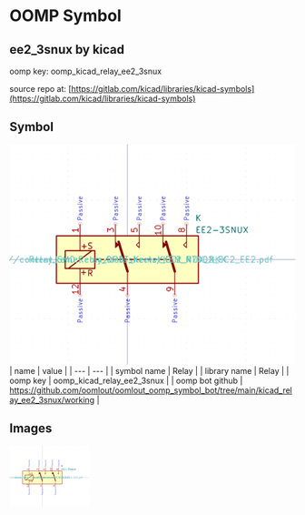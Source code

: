 # OOMP Symbol  
## ee2_3snux  by kicad  
  
oomp key: oomp_kicad_relay_ee2_3snux  
  
source repo at: [https://gitlab.com/kicad/libraries/kicad-symbols](https://gitlab.com/kicad/libraries/kicad-symbols)  
## Symbol  
  
[![working.png](working_600.png)](working.png)  
| name | value | 
| --- | --- | 
| symbol name | Relay | 
| library name | Relay | 
| oomp key | oomp_kicad_relay_ee2_3snux | 
| oomp bot github | https://github.com/oomlout/oomlout_oomp_symbol_bot/tree/main/kicad_relay_ee2_3snux/working | 
## Images  
  
[![working.png](working_140.png)](working.png)  
